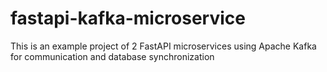 # fastapi-kafka-microservice
 This is an example project of 2 FastAPI microservices using Apache Kafka for communication and database synchronization
